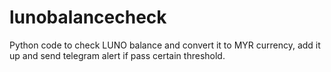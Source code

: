 # lunobalancecheck
Python code to check LUNO balance and convert it to MYR currency, add it up and send telegram alert if pass certain threshold.

